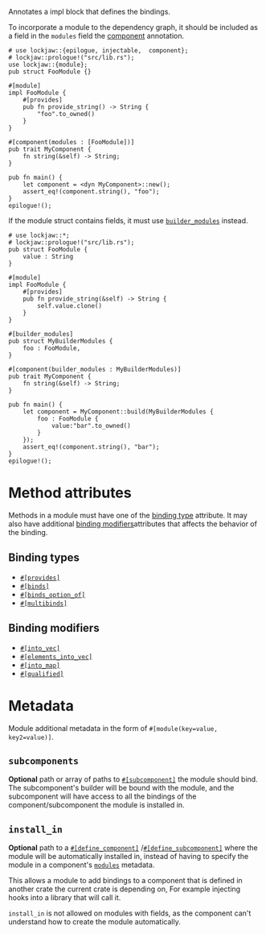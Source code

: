 Annotates a impl block that defines the bindings.

To incorporate a module to the dependency graph, it should be included as a field in the
`modules` field the [component](component) annotation.

```
# use lockjaw::{epilogue, injectable,  component};
# lockjaw::prologue!("src/lib.rs");
use lockjaw::{module};
pub struct FooModule {}

#[module]
impl FooModule {
    #[provides]
    pub fn provide_string() -> String {
        "foo".to_owned()
    }
}

#[component(modules : [FooModule])]
pub trait MyComponent {
    fn string(&self) -> String;
}

pub fn main() {
    let component = <dyn MyComponent>::new();
    assert_eq!(component.string(), "foo");
}
epilogue!();
```

If the module struct contains fields, it must use [`builder_modules`](builder_modules) instead.

```
# use lockjaw::*;
# lockjaw::prologue!("src/lib.rs");
pub struct FooModule {
    value : String
}

#[module]
impl FooModule {
    #[provides]
    pub fn provide_string(&self) -> String {
        self.value.clone()
    }
}

#[builder_modules]
pub struct MyBuilderModules {
    foo : FooModule,
}

#[component(builder_modules : MyBuilderModules)]
pub trait MyComponent {
    fn string(&self) -> String;
}

pub fn main() {
    let component = MyComponent::build(MyBuilderModules {
        foo : FooModule {
            value:"bar".to_owned()
        }
    });
    assert_eq!(component.string(), "bar");
}
epilogue!();
```

# Method attributes

Methods in a module must have one of the [binding type](#binding-types) attribute. It may also have
additional [binding modifiers](#binding-modifiers)attributes that affects the behavior of the
binding.

## Binding types

* [`#[provides]`](module_attributes::provides)
* [`#[binds]`](module_attributes::binds)
* [`#[binds_option_of]`](module_attributes::binds_option_of)
* [`#[multibinds]`](module_attributes::multibinds)

## Binding modifiers

* [`#[into_vec]`](module_attributes::into_vec)
* [`#[elements_into_vec]`](module_attributes::elements_into_vec)
* [`#[into_map]`](module_attributes::into_map)
* [`#[qualified]`](module_attributes::qualified)

# Metadata

Module additional metadata in the form of
`#[module(key=value, key2=value)]`.

## `subcomponents`

**Optional** path or array of paths to [`#[subcomponent]`](subcomponent) the module should bind. The
subcomponent's builder will be bound with the module, and the subcomponent will have access to all
the bindings of the component/subcomponent the module is installed in.

## `install_in`

**Optional** path to a [`#[define_component]`](define_component)
/[`#[define_subcomponent]`](define_subcomponent) where the module will be automatically installed
in, instead of having to specify the module in a component's [`modules`](component#modules)
metadata.

This allows a module to add bindings to a component that is defined in another crate the current
crate is depending on, For example injecting hooks into a library that will call it.

`install_in` is not allowed on modules with fields, as the component can't understand how to create
the module automatically.